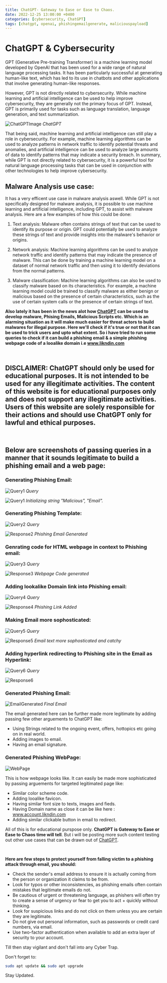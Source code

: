 ```yaml
---
title: ChatGPT- Gateway to Ease or Ease to Chaos.
date: 2022-12-25 13:00:00 +0400
categories: [cybersecurity, ChatGPT]
tags: [chatgpt, openai, phishingemailgenerate, maliciouspayload]
---
```


# ChatGPT & Cybersecurity

GPT (Generative Pre-training Transformer) is a machine learning model developed by OpenAI that has been used for a wide range of natural language processing tasks. It has been particularly successful at generating human-like text, which has led to its use in chatbots and other applications that involve generating human-like responses.

However, GPT is not directly related to cybersecurity. While machine learning and artificial intelligence can be used to help improve cybersecurity, they are generally not the primary focus of GPT. Instead, GPT is primarily used for tasks such as language translation, language generation, and text summarization.

![ChatGPTImage](/assets/images/2022-12-25-ChatGPT-%26-Cybersecurity/ChatGPTImage2.png)
_ChatGPT_

That being said, machine learning and artificial intelligence can still play a role in cybersecurity. For example, machine learning algorithms can be used to analyze patterns in network traffic to identify potential threats and anomalies, and artificial intelligence can be used to analyze large amounts of data to identify patterns that may indicate a security breach.
In summary, while GPT is not directly related to cybersecurity, it is a powerful tool for natural language processing tasks that can be used in conjunction with other technologies to help improve cybersecurity.



## Malware Analysis use case:

It has a very efficent use case in malware analysis aswell. While GPT is not specifically designed for malware analysis, it is possible to use machine learning and artificial intelligence, including GPT, to assist with malware analysis. Here are a few examples of how this could be done:

1. Text analysis: Malware often contains strings of text that can be used to identify its purpose or origin. GPT could potentially be used to analyze these strings of text and provide insights into the malware's behavior or origins.

2. Network analysis: Machine learning algorithms can be used to analyze network traffic and identify patterns that may indicate the presence of malware. This can be done by training a machine learning model on a dataset of normal network traffic and then using it to identify deviations from the normal patterns.

3. Malware classification: Machine learning algorithms can also be used to classify malware based on its characteristics. For example, a machine learning model could be trained to classify malware as either benign or malicious based on the presence of certain characteristics, such as the use of certain system calls or the presence of certain strings of text.


**Also lately it has been in the news alot how [ChatGPT](https://chat.openai.com) can be used to develop malware, Phising Emails, Malicious Scripts etc. Which is an alarming situation as it will make much easier for threat actors to build malwares for illegal purpose. Here we'll check if it's true or not that it can be used to trick users and upto what extent. So i have tried to run some queries to check if it can build a phishing email & a simple phishing webpage code of a looalike domain i.e www.likndin.com**
<pre>

</pre>
## **DISCLAIMER: ChatGPT should only be used for educational purposes. It is not intended to be used for any illegitimate activities. The content of this website is for educational purposes only and does not support any illegitimate activities. Users of this website are solely responsible for their actions and should use ChatGPT only for lawful and ethical purposes.**

<pre>

</pre>

## Below are screenshots of passing queries in a manner that it sounds legitimate to build a phishing email and a web page:

### **Generating Phishing Email:**


![Query1](/assets/images/2022-12-25-ChatGPT-%26-Cybersecurity/Query1.png)
_Query_


![Query1](/assets/images/2022-12-25-ChatGPT-%26-Cybersecurity/Response1.png)
_Initializing string "Malicious", "Email"._


### Generating Phishing Template:

![Query2](/assets/images/2022-12-25-ChatGPT-%26-Cybersecurity/Query2.png)
_Query_

![Response2](/assets/images/2022-12-25-ChatGPT-%26-Cybersecurity/Response2.png)
_Phishing Email Generated_


### Genrating code for HTML webpage in context to Phishing email:

![Query3](/assets/images/2022-12-25-ChatGPT-%26-Cybersecurity/Query3.png)
_Query_

![Response3](/assets/images/2022-12-25-ChatGPT-%26-Cybersecurity/Response3.png)
_Webpage Code generated_

### Adding lookalike Domain link into Phishing email:

![Query4](/assets/images/2022-12-25-ChatGPT-%26-Cybersecurity/Query4.png)
_Query_

![Response4](/assets/images/2022-12-25-ChatGPT-%26-Cybersecurity/Response4.png)
_Phishing Link Added_

### Making Email more sophosticated:

![Query5](/assets/images/2022-12-25-ChatGPT-%26-Cybersecurity/Query5.png)
_Query_

![Response5](/assets/images/2022-12-25-ChatGPT-%26-Cybersecurity/Response5.png)
_Email text more sophosticated and catchy_

### Adding hyperlink redirecting to Phishing site in the Email as Hyperlink:

![Query6](/assets/images/2022-12-25-ChatGPT-%26-Cybersecurity/Query6.png)
_Query_

![Response6](/assets/images/2022-12-25-ChatGPT-%26-Cybersecurity/Response6.png)


### Generated Phishing Email:

![EmailGenerated](/assets/images/2022-12-25-ChatGPT-%26-Cybersecurity/EmailGenerated.png)
_Final Email_

The email generated here can be further made more legitimate by adding passing few other arguements to ChatGPT like: 

+ Using Strings related to the ongoing event, offers, hottopics etc going on in real world.
+ Adding images to email.
+ Having an email signature.

### Generated Phishing WebPage:

![WebPage](/assets/images/2022-12-25-ChatGPT-%26-Cybersecurity/Webpage.png)

This is how webpage looks like. It can easily be made more sophisticated by passing arguements for targeted legitimated page like:

+ Similar color scheme code.
+ Adding looalike favicon.
+ Having similar font size to texts, images and fieds.
+ Having Domain name as close it can be like here : www.account.likndin.com
+ Adding similar clickable button in email to redirect.

All of this is for educational purspose only. **ChatGPT is Gateway to Ease or Ease to Chaos time will tell**. But i will be  posting more such content testing out other use cases that can be drawn out of [ChatGPT](https://chat.openai.com).
<pre>

</pre>

**Here are few steps to protect yourself from falling victim to a phishing attack through email, you should:**

+ Check the sender's email address to ensure it is actually coming from the person or organization it claims to be from.
+ Look for typos or other inconsistencies, as phishing emails often contain mistakes that legitimate emails do not.
+ Be cautious of urgent or threatening language, as phishers will often try to create a sense of urgency or fear to get you to act + quickly without thinking.
+ Look for suspicious links and do not click on them unless you are certain they are legitimate.
+ Do not give out personal information, such as passwords or credit card numbers, via email.
+ Use two-factor authentication when available to add an extra layer of security to your account.

Till then stay vigilant and don't fall into any Cyber Trap.

Don't forget to:

```bash
sudo apt update && sudo apt upgrade
```

Stay Updated.
























